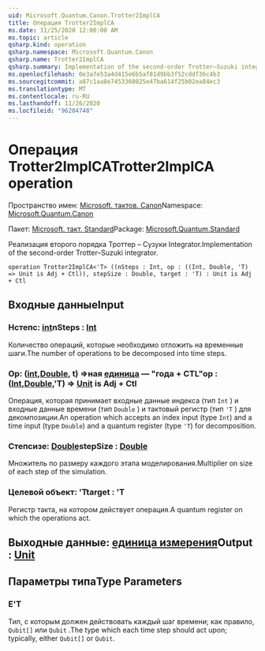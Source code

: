 ```yaml
---
uid: Microsoft.Quantum.Canon.Trotter2ImplCA
title: Операция Trotter2ImplCA
ms.date: 11/25/2020 12:00:00 AM
ms.topic: article
qsharp.kind: operation
qsharp.namespace: Microsoft.Quantum.Canon
qsharp.name: Trotter2ImplCA
qsharp.summary: Implementation of the second-order Trotter–Suzuki integrator.
ms.openlocfilehash: 0e3a7e53a4d415e6b5af81d9bb3f52cddf36c4b3
ms.sourcegitcommit: a87c1aa8e7453360025e47ba614f25b02ea84ec3
ms.translationtype: MT
ms.contentlocale: ru-RU
ms.lasthandoff: 11/26/2020
ms.locfileid: "96204748"
---
```

# <a name="trotter2implca-operation"></a><span data-ttu-id="678a9-102">Операция Trotter2ImplCA</span><span class="sxs-lookup"><span data-stu-id="678a9-102">Trotter2ImplCA operation</span></span>

<span data-ttu-id="678a9-103">Пространство имен: [Microsoft. тактов. Canon](xref:Microsoft.Quantum.Canon)</span><span class="sxs-lookup"><span data-stu-id="678a9-103">Namespace: [Microsoft.Quantum.Canon](xref:Microsoft.Quantum.Canon)</span></span>

<span data-ttu-id="678a9-104">Пакет: [Microsoft. такт. Standard](https://nuget.org/packages/Microsoft.Quantum.Standard)</span><span class="sxs-lookup"><span data-stu-id="678a9-104">Package: [Microsoft.Quantum.Standard](https://nuget.org/packages/Microsoft.Quantum.Standard)</span></span>


<span data-ttu-id="678a9-105">Реализация второго порядка Троттер – Сузуки Integrator.</span><span class="sxs-lookup"><span data-stu-id="678a9-105">Implementation of the second-order Trotter–Suzuki integrator.</span></span>

```qsharp
operation Trotter2ImplCA<'T> ((nSteps : Int, op : ((Int, Double, 'T) => Unit is Adj + Ctl)), stepSize : Double, target : 'T) : Unit is Adj + Ctl
```


## <a name="input"></a><span data-ttu-id="678a9-106">Входные данные</span><span class="sxs-lookup"><span data-stu-id="678a9-106">Input</span></span>

### <a name="nsteps--int"></a><span data-ttu-id="678a9-107">Нстепс: [int](xref:microsoft.quantum.lang-ref.int)</span><span class="sxs-lookup"><span data-stu-id="678a9-107">nSteps : [Int](xref:microsoft.quantum.lang-ref.int)</span></span>

<span data-ttu-id="678a9-108">Количество операций, которые необходимо отложить на временные шаги.</span><span class="sxs-lookup"><span data-stu-id="678a9-108">The number of operations to be decomposed into time steps.</span></span>


### <a name="op--intdoublet--unit--is-adj--ctl"></a><span data-ttu-id="678a9-109">Op: ([int](xref:microsoft.quantum.lang-ref.int),[Double](xref:microsoft.quantum.lang-ref.double), t) =>ная [единица](xref:microsoft.quantum.lang-ref.unit)  — "года + CTL"</span><span class="sxs-lookup"><span data-stu-id="678a9-109">op : ([Int](xref:microsoft.quantum.lang-ref.int),[Double](xref:microsoft.quantum.lang-ref.double),'T) => [Unit](xref:microsoft.quantum.lang-ref.unit)  is Adj + Ctl</span></span>

<span data-ttu-id="678a9-110">Операция, которая принимает входные данные индекса (тип `Int` ) и входные данные времени (тип `Double` ) и тактовый регистр (тип `'T` ) для декомпозиции.</span><span class="sxs-lookup"><span data-stu-id="678a9-110">An operation which accepts an index input (type `Int`) and a time input (type `Double`) and a quantum register (type `'T`) for decomposition.</span></span>


### <a name="stepsize--double"></a><span data-ttu-id="678a9-111">Степсизе: [Double](xref:microsoft.quantum.lang-ref.double)</span><span class="sxs-lookup"><span data-stu-id="678a9-111">stepSize : [Double](xref:microsoft.quantum.lang-ref.double)</span></span>

<span data-ttu-id="678a9-112">Множитель по размеру каждого этапа моделирования.</span><span class="sxs-lookup"><span data-stu-id="678a9-112">Multiplier on size of each step of the simulation.</span></span>


### <a name="target--t"></a><span data-ttu-id="678a9-113">Целевой объект: 'T</span><span class="sxs-lookup"><span data-stu-id="678a9-113">target : 'T</span></span>

<span data-ttu-id="678a9-114">Регистр такта, на котором действует операция.</span><span class="sxs-lookup"><span data-stu-id="678a9-114">A quantum register on which the operations act.</span></span>



## <a name="output--unit"></a><span data-ttu-id="678a9-115">Выходные данные: [единица измерения](xref:microsoft.quantum.lang-ref.unit)</span><span class="sxs-lookup"><span data-stu-id="678a9-115">Output : [Unit](xref:microsoft.quantum.lang-ref.unit)</span></span>



## <a name="type-parameters"></a><span data-ttu-id="678a9-116">Параметры типа</span><span class="sxs-lookup"><span data-stu-id="678a9-116">Type Parameters</span></span>

### <a name="t"></a><span data-ttu-id="678a9-117">Е</span><span class="sxs-lookup"><span data-stu-id="678a9-117">'T</span></span>

<span data-ttu-id="678a9-118">Тип, с которым должен действовать каждый шаг времени; как правило, `Qubit[]` или `Qubit` .</span><span class="sxs-lookup"><span data-stu-id="678a9-118">The type which each time step should act upon; typically, either `Qubit[]` or `Qubit`.</span></span>